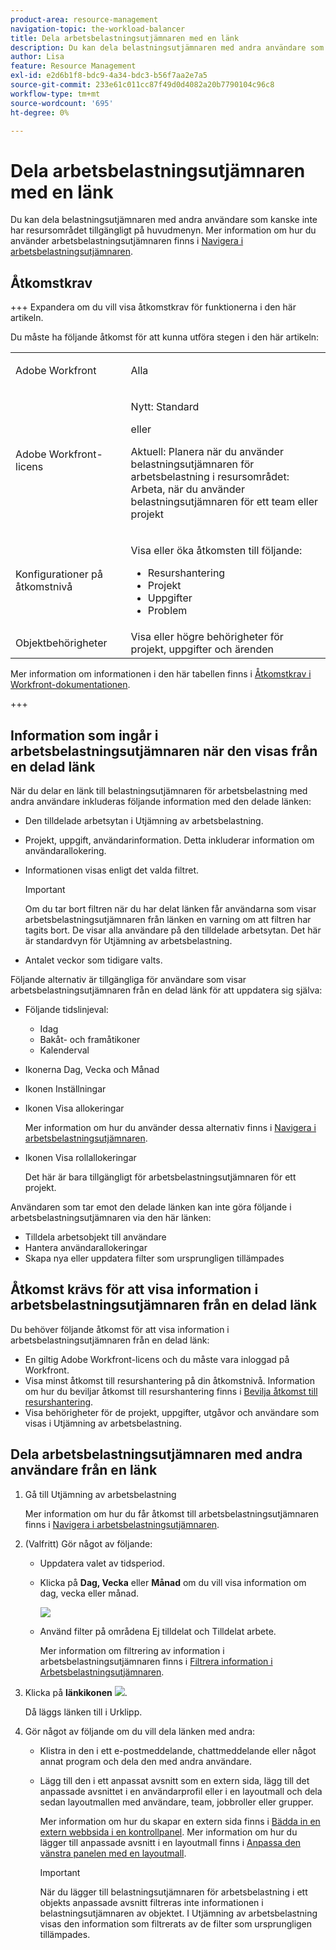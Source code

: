 ```yaml
---
product-area: resource-management
navigation-topic: the-workload-balancer
title: Dela arbetsbelastningsutjämnaren med en länk
description: Du kan dela belastningsutjämnaren med andra användare som kanske inte har resursområdet tillgängligt. Mer information om hur du använder arbetsbelastningsutjämnaren finns i Navigera i Arbetsbelastningsutjämnaren.
author: Lisa
feature: Resource Management
exl-id: e2d6b1f8-bdc9-4a34-bdc3-b56f7aa2e7a5
source-git-commit: 233e61c011cc87f49d0d4082a20b7790104c96c8
workflow-type: tm+mt
source-wordcount: '695'
ht-degree: 0%

---
```


# Dela arbetsbelastningsutjämnaren med en länk

Du kan dela belastningsutjämnaren med andra användare som kanske inte har resursområdet tillgängligt på huvudmenyn. Mer information om hur du använder arbetsbelastningsutjämnaren finns i [Navigera i arbetsbelastningsutjämnaren](../../resource-mgmt/workload-balancer/navigate-the-workload-balancer.md).

## Åtkomstkrav

+++ Expandera om du vill visa åtkomstkrav för funktionerna i den här artikeln.

Du måste ha följande åtkomst för att kunna utföra stegen i den här artikeln:

<table style="table-layout:auto"> 
 <col> 
 <col> 
 <tbody> 
  <tr> 
   <td role="rowheader">Adobe Workfront</td> 
   <td> <p>Alla </p> </td> 
  </tr> 
  <tr> 
   <td role="rowheader">Adobe Workfront-licens</td> 
   <td><p>Nytt: Standard</p>
       <p>eller</p>
       <p>Aktuell: Planera när du använder belastningsutjämnaren för arbetsbelastning i resursområdet:</br>
       Arbeta, när du använder belastningsutjämnaren för ett team eller projekt</p></td>
  </tr>
  <tr> 
   <td role="rowheader">Konfigurationer på åtkomstnivå</td> 
   <td> <p>Visa eller öka åtkomsten till följande:</p> 
    <ul> 
     <li>Resurshantering</li> 
     <li>Projekt</li> 
     <li>Uppgifter</li> 
     <li>Problem</li> 
    </ul>
   </td> 
  </tr> 
  <tr> 
   <td role="rowheader">Objektbehörigheter</td> 
   <td>Visa eller högre behörigheter för projekt, uppgifter och ärenden</td> 
  </tr> 
 </tbody> 
</table>

Mer information om informationen i den här tabellen finns i [Åtkomstkrav i Workfront-dokumentationen](/help/quicksilver/administration-and-setup/add-users/access-levels-and-object-permissions/access-level-requirements-in-documentation.md).

+++

## Information som ingår i arbetsbelastningsutjämnaren när den visas från en delad länk

När du delar en länk till belastningsutjämnaren för arbetsbelastning med andra användare inkluderas följande information med den delade länken:

* Den tilldelade arbetsytan i Utjämning av arbetsbelastning.
* Projekt, uppgift, användarinformation. Detta inkluderar information om användarallokering.
* Informationen visas enligt det valda filtret.

  >[!IMPORTANT]
  >
  >Om du tar bort filtren när du har delat länken får användarna som visar arbetsbelastningsutjämnaren från länken en varning om att filtren har tagits bort. De visar alla användare på den tilldelade arbetsytan. Det här är standardvyn för Utjämning av arbetsbelastning.

* Antalet veckor som tidigare valts.

Följande alternativ är tillgängliga för användare som visar arbetsbelastningsutjämnaren från en delad länk för att uppdatera sig själva:

* Följande tidslinjeval:

   * Idag
   * Bakåt- och framåtikoner
   * Kalenderval

* Ikonerna Dag, Vecka och Månad
* Ikonen Inställningar
* Ikonen Visa allokeringar

  Mer information om hur du använder dessa alternativ finns i [Navigera i arbetsbelastningsutjämnaren](../../resource-mgmt/workload-balancer/navigate-the-workload-balancer.md).

* Ikonen Visa rollallokeringar

  Det här är bara tillgängligt för arbetsbelastningsutjämnaren för ett projekt.

Användaren som tar emot den delade länken kan inte göra följande i arbetsbelastningsutjämnaren via den här länken:

* Tilldela arbetsobjekt till användare
* Hantera användarallokeringar
* Skapa nya eller uppdatera filter som ursprungligen tillämpades

## Åtkomst krävs för att visa information i arbetsbelastningsutjämnaren från en delad länk

Du behöver följande åtkomst för att visa information i arbetsbelastningsutjämnaren från en delad länk:

* En giltig Adobe Workfront-licens och du måste vara inloggad på Workfront.
* Visa minst åtkomst till resurshantering på din åtkomstnivå. Information om hur du beviljar åtkomst till resurshantering finns i [Bevilja åtkomst till resurshantering](../../administration-and-setup/add-users/configure-and-grant-access/grant-access-resource-management.md).
* Visa behörigheter för de projekt, uppgifter, utgåvor och användare som visas i Utjämning av arbetsbelastning.

## Dela arbetsbelastningsutjämnaren med andra användare från en länk

1. Gå till Utjämning av arbetsbelastning

   Mer information om hur du får åtkomst till arbetsbelastningsutjämnaren finns i [Navigera i arbetsbelastningsutjämnaren](../../resource-mgmt/workload-balancer/navigate-the-workload-balancer.md).

1. (Valfritt) Gör något av följande:

   * Uppdatera valet av tidsperiod.
   * Klicka på **Dag, Vecka** eller **Månad** om du vill visa information om dag, vecka eller månad.

     ![](assets/month-icon-on-toolbar-selected-wb-350x226.png)

   * Använd filter på områdena Ej tilldelat och Tilldelat arbete.

     Mer information om filtrering av information i arbetsbelastningsutjämnaren finns i [Filtrera information i Arbetsbelastningsutjämnaren](../../resource-mgmt/workload-balancer/filter-information-workload-balancer.md).

1. Klicka på **länkikonen** ![](assets/wb-shearable-link-icon-small.png).

   Då läggs länken till i Urklipp.

1. Gör något av följande om du vill dela länken med andra:

   * Klistra in den i ett e-postmeddelande, chattmeddelande eller något annat program och dela den med andra användare.
   * Lägg till den i ett anpassat avsnitt som en extern sida, lägg till det anpassade avsnittet i en användarprofil eller i en layoutmall och dela sedan layoutmallen med användare, team, jobbroller eller grupper.

     Mer information om hur du skapar en extern sida finns i [Bädda in en extern webbsida i en kontrollpanel](../../reports-and-dashboards/dashboards/creating-and-managing-dashboards/embed-external-web-page-dashboard.md). Mer information om hur du lägger till anpassade avsnitt i en layoutmall finns i [Anpassa den vänstra panelen med en layoutmall](../../administration-and-setup/customize-workfront/use-layout-templates/customize-left-panel.md).

     >[!IMPORTANT]
     >
     >När du lägger till belastningsutjämnaren för arbetsbelastning i ett objekts anpassade avsnitt filtreras inte informationen i belastningsutjämnaren av objektet. I Utjämning av arbetsbelastning visas den information som filtrerats av de filter som ursprungligen tillämpades.
